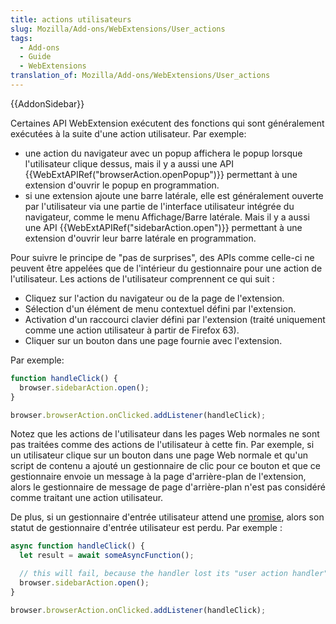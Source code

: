 ```yaml
---
title: actions utilisateurs
slug: Mozilla/Add-ons/WebExtensions/User_actions
tags:
  - Add-ons
  - Guide
  - WebExtensions
translation_of: Mozilla/Add-ons/WebExtensions/User_actions
---
```

{{AddonSidebar}}

Certaines API WebExtension exécutent des fonctions qui sont généralement exécutées à la suite d'une action utilisateur. Par exemple:

- une action du navigateur avec un popup affichera le popup lorsque l'utilisateur clique dessus, mais il y a aussi une API {{WebExtAPIRef("browserAction.openPopup")}} permettant à une extension d'ouvrir le popup en programmation.
- si une extension ajoute une barre latérale, elle est généralement ouverte par l'utilisateur via une partie de l'interface utilisateur intégrée du navigateur, comme le menu Affichage/Barre latérale. Mais il y a aussi une API  {{WebExtAPIRef("sidebarAction.open")}} permettant à une extension d'ouvrir leur barre latérale en programmation.

Pour suivre le principe de "pas de surprises", des APIs comme celle-ci ne peuvent être appelées que de l'intérieur du gestionnaire pour une action de l'utilisateur. Les actions de l'utilisateur comprennent ce qui suit :

- Cliquez sur l'action du navigateur ou de la page de l'extension.
- Sélection d'un élément de menu contextuel défini par l'extension.
- Activation d'un raccourci clavier défini par l'extension (traité uniquement comme une action utilisateur à partir de Firefox 63).
- Cliquer sur un bouton dans une page fournie avec l'extension.

Par exemple:

```js
function handleClick() {
  browser.sidebarAction.open();
}

browser.browserAction.onClicked.addListener(handleClick);
```

Notez que les actions de l'utilisateur dans les pages Web normales ne sont pas traitées comme des actions de l'utilisateur à cette fin. Par exemple, si un utilisateur clique sur un bouton dans une page Web normale et qu'un script de contenu a ajouté un gestionnaire de clic pour ce bouton et que ce gestionnaire envoie un message à la page d'arrière-plan de l'extension, alors le gestionnaire de message de page d'arrière-plan n'est pas considéré comme traitant une action utilisateur.

De plus, si un gestionnaire d'entrée utilisateur attend une [promise](/fr/docs/Web/JavaScript/Reference/Objets_globaux/Promise), alors son statut de gestionnaire d'entrée utilisateur est perdu. Par exemple :

```js
async function handleClick() {
  let result = await someAsyncFunction();

  // this will fail, because the handler lost its "user action handler" status
  browser.sidebarAction.open();
}

browser.browserAction.onClicked.addListener(handleClick);
```
